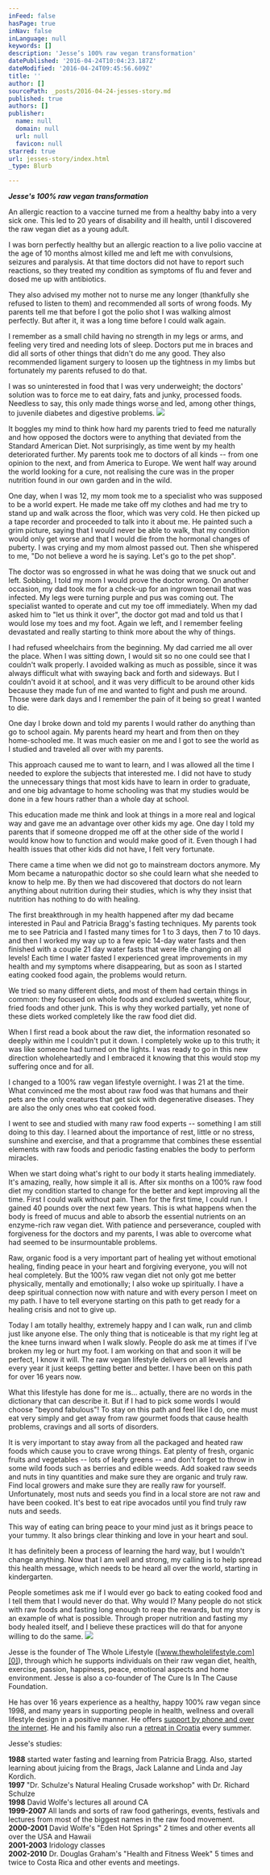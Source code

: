 ```yaml
---
inFeed: false
hasPage: true
inNav: false
inLanguage: null
keywords: []
description: 'Jesse’s 100% raw vegan transformation'
datePublished: '2016-04-24T10:04:23.187Z'
dateModified: '2016-04-24T09:45:56.609Z'
title: ''
author: []
sourcePath: _posts/2016-04-24-jesses-story.md
published: true
authors: []
publisher:
  name: null
  domain: null
  url: null
  favicon: null
starred: true
url: jesses-story/index.html
_type: Blurb

---
```

_**Jesse's 100% raw vegan transformation**_

An allergic reaction to a vaccine turned me from a healthy baby into a very sick one. This led to 20 years of disability and ill health, until I discovered the raw vegan diet as a young adult.

I was born perfectly healthy but an allergic reaction to a live polio vaccine at the age of 10 months almost killed me and left me with convulsions, seizures and paralysis. At that time doctors did not have to report such reactions, so they treated my condition as symptoms of flu and fever and dosed me up with antibiotics.

They also advised my mother not to nurse me any longer (thankfully she refused to listen to them) and recommended all sorts of wrong foods. My parents tell me that before I got the polio shot I was walking almost perfectly. But after it, it was a long time before I could walk again.

I remember as a small child having no strength in my legs or arms, and feeling very tired and needing lots of sleep. Doctors put me in braces and did all sorts of other things that didn't do me any good. They also recommended ligament surgery to loosen up the tightness in my limbs but fortunately my parents refused to do that.

I was so uninterested in food that I was very underweight; the doctors' solution was to force me to eat dairy, fats and junky, processed foods. Needless to say, this only made things worse and led, among other things, to juvenile diabetes and digestive problems.
![](https://the-grid-user-content.s3-us-west-2.amazonaws.com/7b6741fb-f34d-4e35-bbc1-094326787244.jpg)

It boggles my mind to think how hard my parents tried to feed me naturally and how opposed the doctors were to anything that deviated from the Standard American Diet. Not surprisingly, as time went by my health deteriorated further. My parents took me to doctors of all kinds -- from one opinion to the next, and from America to Europe. We went half way around the world looking for a cure, not realising the cure was in the proper nutrition found in our own garden and in the wild.

One day, when I was 12, my mom took me to a specialist who was supposed to be a world expert. He made me take off my clothes and had me try to stand up and walk across the floor, which was very cold. He then picked up a tape recorder and proceeded to talk into it about me. He painted such a grim picture, saying that I would never be able to walk, that my condition would only get worse and that I would die from the hormonal changes of puberty. I was crying and my mom almost passed out. Then she whispered to me, "Do not believe a word he is saying. Let's go to the pet shop".

The doctor was so engrossed in what he was doing that we snuck out and left. Sobbing, I told my mom I would prove the doctor wrong. On another occasion, my dad took me for a check-up for an ingrown toenail that was infected. My legs were turning purple and pus was coming out. The specialist wanted to operate and cut my toe off immediately. When my dad asked him to "let us think it over", the doctor got mad and told us that I would lose my toes and my foot. Again we left, and I remember feeling devastated and really starting to think more about the why of things.

I had refused wheelchairs from the beginning. My dad carried me all over the place. When I was sitting down, I would sit so no one could see that I couldn't walk properly. I avoided walking as much as possible, since it was always difficult what with swaying back and forth and sideways. But I couldn't avoid it at school, and it was very difficult to be around other kids because they made fun of me and wanted to fight and push me around. Those were dark days and I remember the pain of it being so great I wanted to die.

One day I broke down and told my parents I would rather do anything than go to school again. My parents heard my heart and from then on they home-schooled me. It was much easier on me and I got to see the world as I studied and traveled all over with my parents.

This approach caused me to want to learn, and I was allowed all the time I needed to explore the subjects that interested me. I did not have to study the unnecessary things that most kids have to learn in order to graduate, and one big advantage to home schooling was that my studies would be done in a few hours rather than a whole day at school.

This education made me think and look at things in a more real and logical way and gave me an advantage over other kids my age. One day I told my parents that if someone dropped me off at the other side of the world I would know how to function and would make good of it. Even though I had health issues that other kids did not have, I felt very fortunate.

There came a time when we did not go to mainstream doctors anymore. My Mom became a naturopathic doctor so she could learn what she needed to know to help me. By then we had discovered that doctors do not learn anything about nutrition during their studies, which is why they insist that nutrition has nothing to do with healing.

The first breakthrough in my health happened after my dad became interested in Paul and Patricia Bragg's fasting techniques. My parents took me to see Patricia and I fasted many times for 1 to 3 days, then 7 to 10 days. and then I worked my way up to a few epic 14-day water fasts and then finished with a couple 21 day water fasts that were life changing on all levels! Each time I water fasted I experienced great improvements in my health and my symptoms where disappearing, but as soon as I started eating cooked food again, the problems would return.

We tried so many different diets, and most of them had certain things in common: they focused on whole foods and excluded sweets, white flour, fried foods and other junk. This is why they worked partially, yet none of these diets worked completely like the raw food diet did.

When I first read a book about the raw diet, the information resonated so deeply within me I couldn't put it down. I completely woke up to this truth; it was like someone had turned on the lights. I was ready to go in this new direction wholeheartedly and I embraced it knowing that this would stop my suffering once and for all.

I changed to a 100% raw vegan lifestyle overnight. I was 21 at the time. What convinced me the most about raw food was that humans and their pets are the only creatures that get sick with degenerative diseases. They are also the only ones who eat cooked food.

I went to see and studied with many raw food experts -- something I am still doing to this day. I learned about the importance of rest, little or no stress, sunshine and exercise, and that a programme that combines these essential elements with raw foods and periodic fasting enables the body to perform miracles.

When we start doing what's right to our body it starts healing immediately. It's amazing, really, how simple it all is. After six months on a 100% raw food diet my condition started to change for the better and kept improving all the time. First I could walk without pain. Then for the first time, I could run. I gained 40 pounds over the next few years. This is what happens when the body is freed of mucus and able to absorb the essential nutrients on an enzyme-rich raw vegan diet. With patience and perseverance, coupled with forgiveness for the doctors and my parents, I was able to overcome what had seemed to be insurmountable problems.

Raw, organic food is a very important part of healing yet without emotional healing, finding peace in your heart and forgiving everyone, you will not heal completely. But the 100% raw vegan diet not only got me better physically, mentally and emotionally; I also woke up spiritually. I have a deep spiritual connection now with nature and with every person I meet on my path. I have to tell everyone starting on this path to get ready for a healing crisis and not to give up.

Today I am totally healthy, extremely happy and I can walk, run and climb just like anyone else. The only thing that is noticeable is that my right leg at the knee turns inward when I walk slowly. People do ask me at times if I've broken my leg or hurt my foot. I am working on that and soon it will be perfect, I know it will. The raw vegan lifestyle delivers on all levels and every year it just keeps getting better and better. I have been on this path for over 16 years now.

What this lifestyle has done for me is... actually, there are no words in the dictionary that can describe it. But if I had to pick some words I would choose "beyond fabulous"! To stay on this path and feel like I do, one must eat very simply and get away from raw gourmet foods that cause health problems, cravings and all sorts of disorders.

It is very important to stay away from all the packaged and heated raw foods which cause you to crave wrong things. Eat plenty of fresh, organic fruits and vegetables -- lots of leafy greens -- and don't forget to throw in some wild foods such as berries and edible weeds. Add soaked raw seeds and nuts in tiny quantities and make sure they are organic and truly raw. Find local growers and make sure they are really raw for yourself. Unfortunately, most nuts and seeds you find in a local store are not raw and have been cooked. It's best to eat ripe avocados until you find truly raw nuts and seeds.

This way of eating can bring peace to your mind just as it brings peace to your tummy. It also brings clear thinking and love in your heart and soul.

It has definitely been a process of learning the hard way, but I wouldn't change anything. Now that I am well and strong, my calling is to help spread this health message, which needs to be heard all over the world, starting in kindergarten.

People sometimes ask me if I would ever go back to eating cooked food and I tell them that I would never do that. Why would I? Many people do not stick with raw foods and fasting long enough to reap the rewards, but my story is an example of what is possible. Through proper nutrition and fasting my body healed itself, and I believe these practices will do that for anyone willing to do the same.
![](https://the-grid-user-content.s3-us-west-2.amazonaws.com/01e7e2d4-40fc-4738-b7c6-f9ebfd61424c.jpg)

Jesse is the founder of The Whole Lifestyle ([www.thewholelifestyle.com][0]), through which he supports individuals on their raw vegan diet, health, exercise, passion, happiness, peace, emotional aspects and home environment. Jesse is also a co-founder of The Cure Is In The Cause Foundation.

He has over 16 years experience as a healthy, happy 100% raw vegan since 1998, and many years in supporting people in health, wellness and overall lifestyle design in a positive manner. He offers [support by phone and over the internet][1]. He and his family also run a [retreat in Croatia][2] every summer.

Jesse's studies:

**1988** started water fasting and learning from Patricia Bragg. Also, started learning about juicing from the Brags, Jack Lalanne and Linda and Jay Kordich.  
**1997** "Dr. Schulze's Natural Healing Crusade workshop" with Dr. Richard Schulze  
**1998** David Wolfe's lectures all around CA  
**1999-2007** All lands and sorts of raw food gatherings, events, festivals and lectures from most of the biggest names in the raw food movement.  
**2000-2001** David Wolfe's "Eden Hot Springs" 2 times and other events all over the USA and Hawaii  
**2001-2003** Iridology classes  
**2002-2010** Dr. Douglas Graham's "Health and Fitness Week" 5 times and twice to Costa Rica and other events and meetings.

[0]: http://thewholelifestyle.com/
[1]: http://www.blog.thewholelifestyle.com/raw-vegan-support/
[2]: http://thewholelifestyle.com/retreat/